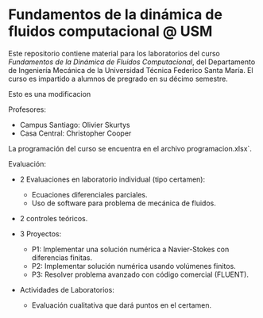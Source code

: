 ﻿# Fundamentos de la dinámica de fluidos computacional @ USM

Este repositorio contiene material para los laboratorios del curso *Fundamentos de la Dinámica de Fluidos Computacional*, del Departamento de Ingeniería Mecánica de la Universidad Técnica Federico Santa María. El curso es impartido a alumnos de pregrado en su décimo semestre.

Esto es una modificacion

Profesores:

* Campus Santiago: Olivier Skurtys
* Casa Central: Christopher Cooper

La programación del curso se encuentra en el archivo programacion.xlsx`.

Evaluación:

* 2 Evaluaciones en laboratorio individual (tipo certamen):
    * Ecuaciones diferenciales parciales.
    * Uso de software para problema de mecánica de fluidos.
 
* 2 controles teóricos.

* 3 Proyectos:
    * P1: Implementar una solución numérica a Navier-Stokes con diferencias finitas.
    * P2: Implementar solución numérica usando volúmenes finitos.
    * P3: Resolver problema avanzado con código comercial (FLUENT).

* Actividades de Laboratorios:
    * Evaluación cualitativa que dará puntos en el certamen.
